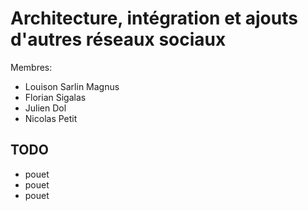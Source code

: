# Architecture, intégration et ajouts d'autres réseaux sociaux

Membres:

- Louison Sarlin Magnus
- Florian Sigalas
- Julien Dol
- Nicolas Petit

## TODO

- pouet
- pouet
- pouet
